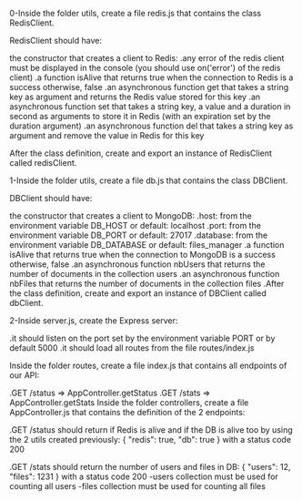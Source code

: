 0-Inside the folder utils, create a file redis.js that contains the class RedisClient.

RedisClient should have:

the constructor that creates a client to Redis:
.any error of the redis client must be displayed in the console (you should use on('error') of the redis client)
.a function isAlive that returns true when the connection to Redis is a success otherwise, false
.an asynchronous function get that takes a string key as argument and returns the Redis value stored for this key
.an asynchronous function set that takes a string key, a value and a duration in second as arguments to store it in Redis (with an expiration set by the duration argument)
.an asynchronous function del that takes a string key as argument and remove the value in Redis for this key

After the class definition, create and export an instance of RedisClient called redisClient.

1-Inside the folder utils, create a file db.js that contains the class DBClient.

DBClient should have:

the constructor that creates a client to MongoDB:
.host: from the environment variable DB_HOST or default: localhost
.port: from the environment variable DB_PORT or default: 27017
.database: from the environment variable DB_DATABASE or default: files_manager
.a function isAlive that returns true when the connection to MongoDB is a success otherwise, false
.an asynchronous function nbUsers that returns the number of documents in the collection users
.an asynchronous function nbFiles that returns the number of documents in the collection files
.After the class definition, create and export an instance of DBClient called dbClient.

2-Inside server.js, create the Express server:

.it should listen on the port set by the environment variable PORT or by default 5000
.it should load all routes from the file routes/index.js

Inside the folder routes, create a file index.js that contains all endpoints of our API:

.GET /status => AppController.getStatus
.GET /stats => AppController.getStats
Inside the folder controllers, create a file AppController.js that contains the definition of the 2 endpoints:

.GET /status should return if Redis is alive and if the DB is alive too by using the 2 utils created previously: { "redis": true, "db": true } with a status code 200

.GET /stats should return the number of users and files in DB: { "users": 12, "files": 1231 } with a status code 200
-users collection must be used for counting all users
-files collection must be used for counting all files

